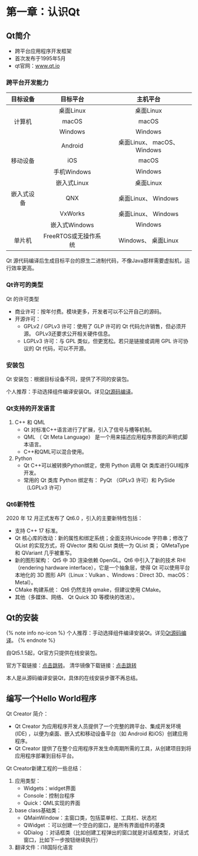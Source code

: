 # 第一章：认识Qt

## Qt简介
- 跨平台应用程序开发框架
- 首次发布于1995年5月
- qt官网：www.qt.io

### 跨平台开发能力
|  目标设备  |       目标平台       |          主机平台          |
| :--------: | :------------------: | :------------------------: |
|            |      桌面Linux       |         桌面Linux          |
|   计算机   |        macOS         |           macOS            |
|            |       Windows        |          Windows           |
|            |       Android        | 桌面Linux、 macOS、Windows |
|  移动设备  |         iOS          |           macOS            |
|            |     手机Windows      |          Windows           |
|            |     嵌入式Linux      |         桌面Linux          |
| 嵌入式设备 |         QNX          |    桌面Linux、 Windows     |
|            |       VxWorks        |    桌面Linux、 Windows     |
|            |    嵌入式Windows     |          Windows           |
|   单片机   | FreeRTOS或无操作系统 |    Windows、 桌面Linux     |

Qt 源代码编译后生成目标平台的原生二进制代码，不像Java那样需要虚拟机，运行效率更高。

### Qt许可的类型
Qt 的许可类型
- 商业许可：按年付费。模块更多，开发者可以不公开自己的源码。
- 开源许可：
  - GPLv2 / GPLv3 许可：使用了 GLP 许可的 Qt 代码允许销售，但必须开源。 GPLv3还要求公开相关硬件信息。
  - LGPLv3 许可：与 GPL 类似，但更宽松。若只是链接或调用 GPL 许可协议的 Qt 代码，可以不开源。

### 安装包
Qt 安装包：根据目标设备不同，提供了不同的安装包。

个人推荐：手动选择组件编译安装Qt。详见[Qt源码编译](https://mister-kin.github.io/code/qt/#Qt源码编译)。

### Qt支持的开发语言
1. C++ 和 QML
   - Qt 对标准C++语言进行了扩展，引入了信号与槽等机制。
   - QML （ Qt Meta Language） 是一个用来描述应用程序界面的声明式脚本语言。
   - C++和QML可以混合使用。
2. Python
   - Qt C++可以被转换Python绑定，使用 Python 调用 Qt 类库进行GUI程序开发。
   - 常用的 Qt 类库 Python 绑定有： PyQt （GPLv3 许可）和 PySide （LGPLv3 许可）

### Qt6新特性
2020 年 12 月正式发布了 Qt6.0 ，引入的主要新特性包括：
- 支持 C++ 17 标准。
- Qt 核心库的改动：新的属性和绑定系统；全面支持Unicode 字符串；修改了 QList 的实现方式，将 QVector 类和 QList 类统一为 QList 类； QMetaType 和 QVariant 几乎被重写。
- 新的图形架构： Qt5 中 3D 渲染依赖 0penGL。Qt6 中引入了新的技术 RHI （rendering hardware interface），它是一个抽象层，使得 Qt 可以使用平台本地化的 3D 图形 API（Linux：Vulkan 、Windows：Direct 3D、macOS：Metal）。
- CMake 构建系统： Qt6 仍然支持 qmake，但建议使用 CMake。
- 其他（多媒体、网络、 Qt Quick 3D 等模块的改进）。

## Qt的安装
{% note info no-icon %}
个人推荐：手动选择组件编译安装Qt。详见[Qt源码编译](/code/qt/#Qt源码编译)。
{% endnote %}

自Qt5.1.5起，Qt官方只提供在线安装包。

官方下载链接：[点击跳转](https://download.qt.io/official_releases/online_installers/)。
清华镜像下载链接：[点击跳转](https://mirrors.tuna.tsinghua.edu.cn/qt/official_releases/online_installers/)

本人是从源码编译安装Qt，具体的在线安装步骤不再总结。

## 编写一个Hello World程序
Qt Creator 简介：
- Qt Creator 为应用程序开发人员提供了一个完整的跨平台、集成开发环境 (IDE) ，以便为桌面、嵌入式和移动设备平台（如 Android 和iOS）创建应用程序。
- Qt Creator 提供了在整个应用程序开发生命周期所需的工具，从创建项目到将应用程序部署到目标平台。

Qt Creator新建工程的一些总结：
1. 应用类型：
   - Widgets：widget界面
   - Console：控制台程序
   - Quick：QML实现的界面
2. base class基础类：
   - QMainWindow：主窗口类，包括菜单栏、工具栏、状态栏
   - QWidget ：可以创建一个空白的窗口，是所有界面组件的基类
   - QDialog ：对话框类（比如创建工程弹出的窗口就是对话框类型，对话式窗口，比如下一步按钮继续执行）
3. 翻译文件：i18国际化语言
